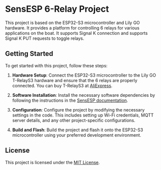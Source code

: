# SensESP 6-Relay Project

This project is based on the ESP32-S3 microcontroller and Lily GO hardware. It provides a platform for controlling 6 relays for various applications on the boat. It supports Signal K connection and supports Signal K PUT requests to toggle relays.

## Getting Started

To get started with this project, follow these steps:

1. **Hardware Setup**: Connect the ESP32-S3 microcontroller to the Lily GO T-RelayS3 hardware and ensure that the 6 relays are properly connected. You can buy T-RelayS3 at [AliExpress](https://www.aliexpress.com/item/1005005561802558.html).

2. **Software Installation**: Install the necessary software dependencies by following the instructions in the [SensESP documentation](https://github.com/SignalK/SensESP).

3. **Configuration**: Configure the project by modifying the necessary settings in the code. This includes setting up Wi-Fi credentials, MQTT server details, and any other project-specific configurations.

4. **Build and Flash**: Build the project and flash it onto the ESP32-S3 microcontroller using your preferred development environment.

## License

This project is licensed under the [MIT License](./LICENSE).
